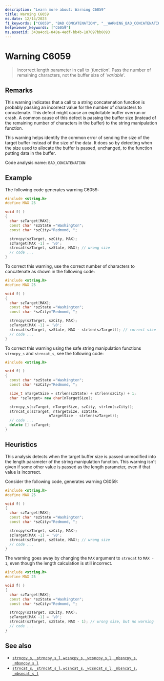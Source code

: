 ```yaml
---
description: "Learn more about: Warning C6059"
title: Warning C6059
ms.date: 12/14/2023
f1_keywords: ["C6059", "BAD_CONCATENATION", "__WARNING_BAD_CONCATENATION"]
helpviewer_keywords: ["C6059"]
ms.assetid: 343a4cd1-048a-4edf-bb4b-187097bb6093
---
```

# Warning C6059

> Incorrect length parameter in call to '*function*'. Pass the number of remaining characters, not the buffer size of '*variable*'.

## Remarks

This warning indicates that a call to a string concatenation function is probably passing an incorrect value for the number of characters to concatenate. This defect might cause an exploitable buffer overrun or crash. A common cause of this defect is passing the buffer size (instead of the remaining number of characters in the buffer) to the string manipulation function.

This warning helps identify the common error of sending the size of the target buffer instead of the size of the data. It does so by detecting when the size used to allocate the buffer is passed, unchanged, to the function putting data in the buffer.

Code analysis name: `BAD_CONCATENATION`

## Example

The following code generates warning C6059:

```cpp
#include <string.h>
#define MAX 25

void f( )
{
  char szTarget[MAX];
  const char *szState ="Washington";
  const char *szCity="Redmond, ";

  strncpy(szTarget, szCity, MAX);
  szTarget[MAX -1] = '\0';
  strncat(szTarget, szState, MAX); // wrong size
  // code ...
}
```

To correct this warning, use the correct number of characters to concatenate as shown in the following code:

```cpp
#include <string.h>
#define MAX 25

void f( )
{
  char szTarget[MAX];
  const char *szState ="Washington";
  const char *szCity="Redmond, ";

  strncpy(szTarget, szCity, MAX);
  szTarget[MAX -1] = '\0';
  strncat(szTarget, szState, MAX - strlen(szTarget)); // correct size
  // code ...
}
```

To correct this warning using the safe string manipulation functions `strncpy_s` and `strncat_s`, see the following code:

```cpp
#include <string.h>

void f( )
{
  const char *szState ="Washington";
  const char *szCity="Redmond, ";

  size_t nTargetSize = strlen(szState) + strlen(szCity) + 1;
  char *szTarget= new char[nTargetSize];

  strncpy_s(szTarget, nTargetSize, szCity, strlen(szCity));
  strncat_s(szTarget, nTargetSize, szState,
                    nTargetSize - strlen(szTarget));
  // code ...
  delete [] szTarget;
}
```

## Heuristics

This analysis detects when the target buffer size is passed unmodified into the length parameter of the string manipulation function. This warning isn't given if some other value is passed as the length parameter, even if that value is incorrect.

Consider the following code, generates warning C6059:

```cpp
#include <string.h>
#define MAX 25

void f( )
{
  char szTarget[MAX];
  const char *szState ="Washington";
  const char *szCity="Redmond, ";

  strncpy(szTarget, szCity, MAX);
  szTarget[MAX -1] = '\0';
  strncat(szTarget, szState, MAX); // wrong size
  // code ...
}
```

The warning goes away by changing the `MAX` argument to `strncat` to `MAX - 1`, even though the length calculation is still incorrect.

```cpp
#include <string.h>
#define MAX 25

void f( )
{
  char szTarget[MAX];
  const char *szState ="Washington";
  const char *szCity="Redmond, ";

  strncpy(szTarget, szCity, MAX);
  szTarget[MAX -1] = '\0';
  strncat(szTarget, szState, MAX - 1); // wrong size, but no warning
  // code ...
}
```

## See also

- [`strncpy_s`, `_strncpy_s_l`, `wcsncpy_s`, `_wcsncpy_s_l`, `_mbsncpy_s`, `_mbsncpy_s_l`](../c-runtime-library/reference/strncpy-s-strncpy-s-l-wcsncpy-s-wcsncpy-s-l-mbsncpy-s-mbsncpy-s-l.md)
- [`strncat_s`, `_strncat_s_l`, `wcsncat_s`, `_wcsncat_s_l`, `_mbsncat_s`, `_mbsncat_s_l`](../c-runtime-library/reference/strncat-s-strncat-s-l-wcsncat-s-wcsncat-s-l-mbsncat-s-mbsncat-s-l.md)
